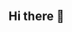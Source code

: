 ## Hi there 👋

<!--
**toquanghiep/toquanghiep** is a ✨ _special_ ✨ repository because its `README.md` (this file) appears on your GitHub profile.

Here are some ideas to get you started:

- 🔭 I’m currently working on Vinh Phuc Technology - Economic College
- 💬 Ask me about teaching methodologies, coding practices, and IT career guidance.
- 📫 How to reach me: email toquanghiep@gmail.com
- 😄 Pronouns: her
- ⚡ Fun fact: I can code for hours and still find time to explore new teaching techniques!
-->
